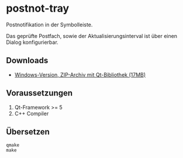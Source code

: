 postnot-tray
============

Postnotifikation in der Symbolleiste.

Das geprüfte Postfach, sowie der Aktualisierungsinterval ist über
einen Dialog konfigurierbar.

Downloads
---------

- [Windows-Version, ZIP-Archiv mit Qt-Bibliothek (17MB)](https://dl.dropboxusercontent.com/u/4480138/postnot-tray-dist.zip)

Voraussetzungen
---------------

1. Qt-Framework >= 5
2. C++ Compiler

Übersetzen
----------

    qmake
    make

